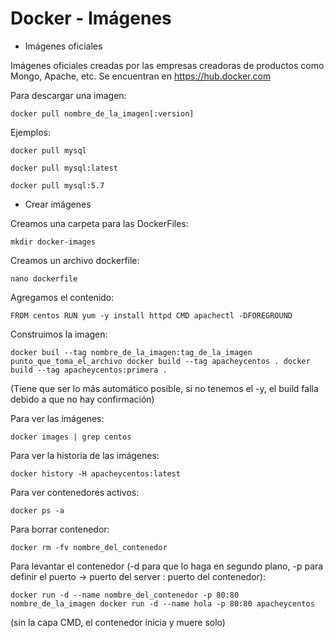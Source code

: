 # Docker - Imágenes
 - Imágenes oficiales

Imágenes oficiales creadas por las empresas creadoras de productos como Mongo, Apache, etc. Se encuentran en https://hub.docker.com

Para descargar una imagen:

`docker pull nombre_de_la_imagen[:version]`

Ejemplos:

`docker pull mysql`

`docker pull mysql:latest`

`docker pull mysql:5.7`


 - Crear imágenes

Creamos una carpeta para las DockerFiles:

`mkdir docker-images`

Creamos un archivo dockerfile:

`nano dockerfile`

Agregamos el contenido:

`FROM centos
RUN yum -y install httpd
CMD apachectl -DFOREGROUND`

Construimos la imagen:

`docker buil --tag nombre_de_la_imagen:tag_de_la_imagen punto_que_toma_el_archivo
docker build --tag apacheycentos .
docker build --tag apacheycentos:primera .`

(Tiene que ser lo más automático posible, si no tenemos el -y, el build falla debido a que no hay confirmación)

Para ver las imágenes:

`docker images | grep centos`

Para ver la historia de las imágenes:

`docker history -H apacheycentos:latest`

Para ver contenedores activos:

`docker ps -a`

Para borrar contenedor:

`docker rm -fv nombre_del_contenedor`

Para levantar el contenedor (-d para que lo haga en segundo plano, -p para definir el puerto -> puerto del server : puerto del contenedor):

`docker run -d --name nombre_del_contenedor -p 80:80 nombre_de_la_imagen
docker run -d --name hola -p 80:80 apacheycentos`

(sin la capa CMD, el contenedor inicia y muere solo)
